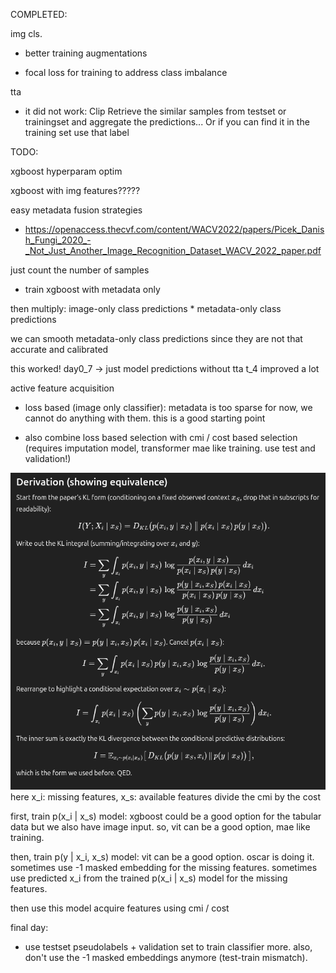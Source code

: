 COMPLETED:

img cls.

- better training augmentations

- focal loss for training to address class imbalance

tta


- it did not work: Clip Retrieve the similar samples from testset or trainingset and aggregate the predictions... Or if you can find it in the training set use that label

TODO:

xgboost hyperparam optim


xgboost with img features?????


easy metadata fusion strategies

- https://openaccess.thecvf.com/content/WACV2022/papers/Picek_Danish_Fungi_2020_-_Not_Just_Another_Image_Recognition_Dataset_WACV_2022_paper.pdf

just count the number of samples 

- train xgboost with metadata only

then multiply: image-only class predictions * metadata-only class predictions 

we can smooth metadata-only class predictions since they are not that accurate and calibrated

this worked!
day0_7 -> just model predictions without tta
t_4 improved a lot


active feature acquisition

- loss based (image only classifier): metadata is too sparse for now, we cannot do anything with them. this is a good starting point

- also combine loss based selection with cmi / cost based selection (requires imputation model, transformer mae  like training. use test and validation!)

![alt text](assets/cmi_simplify.png)
here x_i: missing features, x_s: available features
divide the cmi by the cost

first, train p(x_i | x_s) model: xgboost could be a good option for the tabular data but we also have image input. so, vit can be a good option, mae like training.

then, train p(y | x_i, x_s) model: vit can be a good option. oscar is doing it.
    sometimes use -1 masked embedding for the missing features. 
    sometimes use predicted x_i from the trained p(x_i | x_s) model for the missing features.

then use this model acquire features using cmi / cost



final day:

- use testset pseudolabels + validation set to train classifier more. also, don't use the -1 masked embeddings anymore (test-train mismatch).